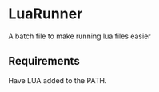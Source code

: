 # LuaRunner
A batch file to make running lua files easier

## Requirements
Have LUA added to the PATH.
